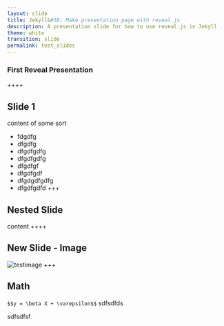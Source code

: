 ```yaml
---
layout: slide
title: Jekyll&#58; Make presentation page with reveal.js
description: A presentation slide for how to use reveal.js in Jekyll
theme: white
transition: slide
permalink: test_slides
---
```


### First Reveal Presentation

++++

## Slide 1
content of some sort
- fdgdfg
- dfgdfg
- dfgdfgdfg
- dfgdfgdfg
- dfgdfgf
- dfgdfgdf
- dfgdgdfgdfg
- dfgdfgdfd
+++
## Nested Slide
content
++++




## New Slide - Image
![testimage](img/example.jpg) 
+++
## Math
`$$y = \beta X + \varepsilon$$`
sdfsdfds





sdfsdfsf